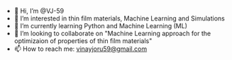 - 👋 Hi, I’m @VJ-59
- 👀 I’m interested in thin film materials, Machine Learning and Simulations
- 🌱 I’m currently learning Python and Machine Learning (ML)
- 💞️ I’m looking to collaborate on "Machine Learning approach for the optimizaion of properties of thin film materials"
- 📫 How to reach me: vinayjoru59@gmail.com

<!---
VJ-59/VJ-59 is a ✨ special ✨ repository because its `README.md` (this file) appears on your GitHub profile.
You can click the Preview link to take a look at your changes.
--->
